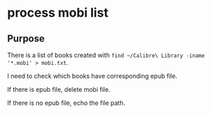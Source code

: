# process mobi list

## Purpose

There is a list of books created with `find ~/Calibre\ Library -iname '*.mobi' > mobi.txt`.

I need to check which books have corresponding epub file.

If there is epub file, delete mobi file.

If there is no epub file, echo the file path.
